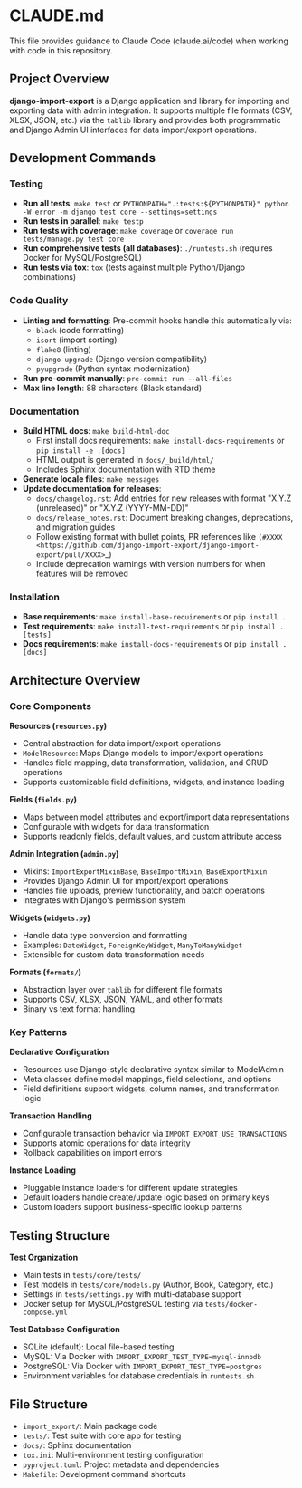 # CLAUDE.md

This file provides guidance to Claude Code (claude.ai/code) when working with code in this repository.

## Project Overview

**django-import-export** is a Django application and library for importing and exporting data with admin integration. It supports multiple file formats (CSV, XLSX, JSON, etc.) via the `tablib` library and provides both programmatic and Django Admin UI interfaces for data import/export operations.

## Development Commands

### Testing
- **Run all tests**: `make test` or `PYTHONPATH=".:tests:${PYTHONPATH}" python -W error -m django test core --settings=settings`
- **Run tests in parallel**: `make testp`
- **Run tests with coverage**: `make coverage` or `coverage run tests/manage.py test core`
- **Run comprehensive tests (all databases)**: `./runtests.sh` (requires Docker for MySQL/PostgreSQL)
- **Run tests via tox**: `tox` (tests against multiple Python/Django combinations)

### Code Quality
- **Linting and formatting**: Pre-commit hooks handle this automatically via:
  - `black` (code formatting)
  - `isort` (import sorting)
  - `flake8` (linting)
  - `django-upgrade` (Django version compatibility)
  - `pyupgrade` (Python syntax modernization)
- **Run pre-commit manually**: `pre-commit run --all-files`
- **Max line length**: 88 characters (Black standard)

### Documentation
- **Build HTML docs**: `make build-html-doc`
  - First install docs requirements: `make install-docs-requirements` or `pip install -e .[docs]`
  - HTML output is generated in `docs/_build/html/`
  - Includes Sphinx documentation with RTD theme
- **Generate locale files**: `make messages`
- **Update documentation for releases**:
  - `docs/changelog.rst`: Add entries for new releases with format "X.Y.Z (unreleased)" or "X.Y.Z (YYYY-MM-DD)"
  - `docs/release_notes.rst`: Document breaking changes, deprecations, and migration guides
  - Follow existing format with bullet points, PR references like `(#XXXX <https://github.com/django-import-export/django-import-export/pull/XXXX>`_)
  - Include deprecation warnings with version numbers for when features will be removed

### Installation
- **Base requirements**: `make install-base-requirements` or `pip install .`
- **Test requirements**: `make install-test-requirements` or `pip install .[tests]`
- **Docs requirements**: `make install-docs-requirements` or `pip install .[docs]`

## Architecture Overview

### Core Components

**Resources (`resources.py`)**
- Central abstraction for data import/export operations
- `ModelResource`: Maps Django models to import/export operations
- Handles field mapping, data transformation, validation, and CRUD operations
- Supports customizable field definitions, widgets, and instance loading

**Fields (`fields.py`)**
- Maps between model attributes and export/import data representations
- Configurable with widgets for data transformation
- Supports readonly fields, default values, and custom attribute access

**Admin Integration (`admin.py`)**
- Mixins: `ImportExportMixinBase`, `BaseImportMixin`, `BaseExportMixin`
- Provides Django Admin UI for import/export operations
- Handles file uploads, preview functionality, and batch operations
- Integrates with Django's permission system

**Widgets (`widgets.py`)**
- Handle data type conversion and formatting
- Examples: `DateWidget`, `ForeignKeyWidget`, `ManyToManyWidget`
- Extensible for custom data transformation needs

**Formats (`formats/`)**
- Abstraction layer over `tablib` for different file formats
- Supports CSV, XLSX, JSON, YAML, and other formats
- Binary vs text format handling

### Key Patterns

**Declarative Configuration**
- Resources use Django-style declarative syntax similar to ModelAdmin
- Meta classes define model mappings, field selections, and options
- Field definitions support widgets, column names, and transformation logic

**Transaction Handling**
- Configurable transaction behavior via `IMPORT_EXPORT_USE_TRANSACTIONS`
- Supports atomic operations for data integrity
- Rollback capabilities on import errors

**Instance Loading**
- Pluggable instance loaders for different update strategies
- Default loaders handle create/update logic based on primary keys
- Custom loaders support business-specific lookup patterns

## Testing Structure

**Test Organization**
- Main tests in `tests/core/tests/`
- Test models in `tests/core/models.py` (Author, Book, Category, etc.)
- Settings in `tests/settings.py` with multi-database support
- Docker setup for MySQL/PostgreSQL testing via `tests/docker-compose.yml`

**Test Database Configuration**
- SQLite (default): Local file-based testing
- MySQL: Via Docker with `IMPORT_EXPORT_TEST_TYPE=mysql-innodb`
- PostgreSQL: Via Docker with `IMPORT_EXPORT_TEST_TYPE=postgres`
- Environment variables for database credentials in `runtests.sh`

## File Structure
- `import_export/`: Main package code
- `tests/`: Test suite with core app for testing
- `docs/`: Sphinx documentation
- `tox.ini`: Multi-environment testing configuration
- `pyproject.toml`: Project metadata and dependencies
- `Makefile`: Development command shortcuts